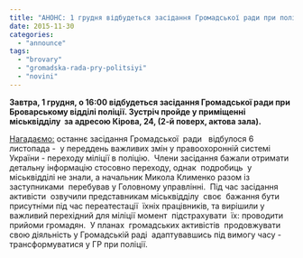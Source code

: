 ```yaml
---
title: "АНОНС: 1 грудня відбудеться засідання Громадської ради при поліції"
date: 2015-11-30
categories: 
  - "announce"
tags: 
  - "brovary"
  - "gromadska-rada-pry-politsiyi"
  - "novini"
---
```


**Завтра, 1 грудня, о 16:00 відбудеться засідання Громадської ради при Броварському відділі поліції. Зустріч пройде у приміщенні міськвідділу  за адресою Кірова, 24, (2-й поверх, актова зала).**

[Нагадаємо:](https://mpz.brovary.org/gromadska-rada-pry-militsiyi-proshhaj-zdrastuj-gromadska-rada-pry-politsiyi/) останнє засідання Громадської  ради   відбулося 6 листопада -  у переддень важливих змін у правоохоронній системі України - переходу міліції в поліцію.  Члени засідання бажали отримати детальну інформацію стосовно переходу, однак  подробиць  у міськвідділі не знали, а начальник Микола Клименко разом із заступниками  перебував у Головному управлінні.  Під час засідання активісти  озвучили представникам міськвідділу  своє  бажання бути присутніми під час переатестації  їхніх працівників, та вирішили у важливий перехідний для міліції момент  підстрахувати  їх: проводити прийоми громадян.  У планах  громадських активістів  продовжувати свою діяльність у Громадській раді  адаптувавшись під вимогу часу - трансформуватися у ГР при поліції.
